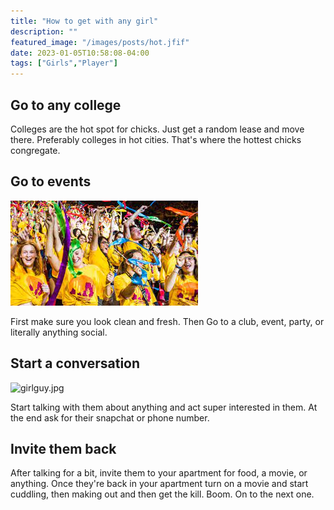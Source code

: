```yaml
---
title: "How to get with any girl"
description: ""
featured_image: "/images/posts/hot.jfif"
date: 2023-01-05T10:58:08-04:00
tags: ["Girls","Player"]
---
```




## Go to any college

Colleges are the hot spot for chicks. Just get a random lease and move there. Preferably colleges in hot cities. That's where the hottest chicks congregate.


## Go to events
![asu](/content/images/asy.jfif)

First make sure you look clean and fresh. Then Go to a club, event, party, or literally anything social. 

## Start a conversation 

![girlguy.jpg]()

Start talking with them about anything and act super interested in them. At the end ask for their snapchat or phone number. 


## Invite them back

After talking for a bit, invite them to your apartment for food, a movie, or anything. Once they're back in your apartment turn on a movie and start cuddling, then making out and then get the kill. Boom. On to the next one.



